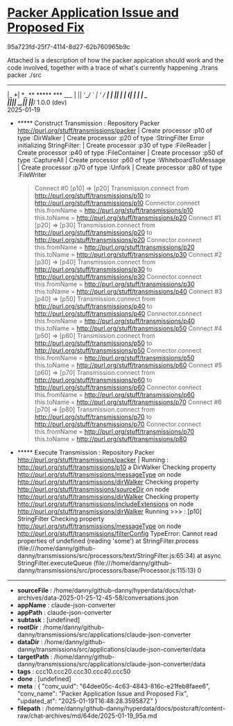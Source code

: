# [Packer Application Issue and Proposed Fix](https://claude.ai/chat/64dee05c-4c63-4843-816c-e21feb8faee6)

95a723fd-25f7-4114-8d27-62b760965b9c

Attached is a description of how the packer appication should work and the code involved, together with a trace of what's currently happening
./trans packer ./src
  _____
 |_   *| *_ ** ***** ***  ___
   | || '__/ *` | '* \/ __|
   | || | | (_| | | | \__ \
   |_||_|  \__,_|_| |_|___/
             1.0.0 (dev)         
         2025-01-19
+ ***** Construct Transmission : Repository Packer <http://purl.org/stuff/transmissions/packer>
| Create processor :p10 of type :DirWalker
| Create processor :p20 of type :StringFilter
Error initializing StringFilter:
| Create processor :p30 of type :FileReader
| Create processor :p40 of type :FileContainer
| Create processor :p50 of type :CaptureAll
| Create processor :p60 of type :WhiteboardToMessage
| Create processor :p70 of type :Unfork
| Create processor :p80 of type :FileWriter
  > Connect #0 [p10] => [p20]
Transmission.connect from http://purl.org/stuff/transmissions/p10 to http://purl.org/stuff/transmissions/p10
Connector.connect this.fromName = http://purl.org/stuff/transmissions/p10 this.toName =  http://purl.org/stuff/transmissions/p20
  > Connect #1 [p20] => [p30]
Transmission.connect from http://purl.org/stuff/transmissions/p20 to http://purl.org/stuff/transmissions/p20
Connector.connect this.fromName = http://purl.org/stuff/transmissions/p20 this.toName =  http://purl.org/stuff/transmissions/p30
  > Connect #2 [p30] => [p40]
Transmission.connect from http://purl.org/stuff/transmissions/p30 to http://purl.org/stuff/transmissions/p30
Connector.connect this.fromName = http://purl.org/stuff/transmissions/p30 this.toName =  http://purl.org/stuff/transmissions/p40
  > Connect #3 [p40] => [p50]
Transmission.connect from http://purl.org/stuff/transmissions/p40 to http://purl.org/stuff/transmissions/p40
Connector.connect this.fromName = http://purl.org/stuff/transmissions/p40 this.toName =  http://purl.org/stuff/transmissions/p50
  > Connect #4 [p50] => [p60]
Transmission.connect from http://purl.org/stuff/transmissions/p50 to http://purl.org/stuff/transmissions/p50
Connector.connect this.fromName = http://purl.org/stuff/transmissions/p50 this.toName =  http://purl.org/stuff/transmissions/p60
  > Connect #5 [p60] => [p70]
Transmission.connect from http://purl.org/stuff/transmissions/p60 to http://purl.org/stuff/transmissions/p60
Connector.connect this.fromName = http://purl.org/stuff/transmissions/p60 this.toName =  http://purl.org/stuff/transmissions/p70
  > Connect #6 [p70] => [p80]
Transmission.connect from http://purl.org/stuff/transmissions/p70 to http://purl.org/stuff/transmissions/p70
Connector.connect this.fromName = http://purl.org/stuff/transmissions/p70 this.toName =  http://purl.org/stuff/transmissions/p80
+ ***** Execute Transmission : Repository Packer <http://purl.org/stuff/transmissions/packer>
| Running : http://purl.org/stuff/transmissions/p10 a DirWalker
Checking property http://purl.org/stuff/transmissions/messageType on node http://purl.org/stuff/transmissions/dirWalker
Checking property http://purl.org/stuff/transmissions/sourceDir on node http://purl.org/stuff/transmissions/dirWalker
Checking property http://purl.org/stuff/transmissions/includeExtensions on node http://purl.org/stuff/transmissions/dirWalker
Running >>> :  [p10]  StringFilter
Checking property http://purl.org/stuff/transmissions/messageType on node http://purl.org/stuff/transmissions/filterConfig
TypeError: Cannot read properties of undefined (reading 'some')
    at StringFilter.process (file:///home/danny/github-danny/transmissions/src/processors/text/StringFilter.js:65:34)
    at async StringFilter.executeQueue (file:///home/danny/github-danny/transmissions/src/processors/base/Processor.js:115:13)
0

---

* **sourceFile** : /home/danny/github-danny/hyperdata/docs/chat-archives/data-2025-01-25-12-45-58/conversations.json
* **appName** : claude-json-converter
* **appPath** : claude-json-converter
* **subtask** : [undefined]
* **rootDir** : /home/danny/github-danny/transmissions/src/applications/claude-json-converter
* **dataDir** : /home/danny/github-danny/transmissions/src/applications/claude-json-converter/data
* **targetPath** : /home/danny/github-danny/transmissions/src/applications/claude-json-converter/data
* **tags** : ccc10.ccc20.ccc30.ccc40.ccc50
* **done** : [undefined]
* **meta** : {
  "conv_uuid": "64dee05c-4c63-4843-816c-e21feb8faee6",
  "conv_name": "Packer Application Issue and Proposed Fix",
  "updated_at": "2025-01-19T16:48:28.359587Z"
}
* **filepath** : /home/danny/github-danny/hyperdata/docs/postcraft/content-raw/chat-archives/md/64de/2025-01-19_95a.md